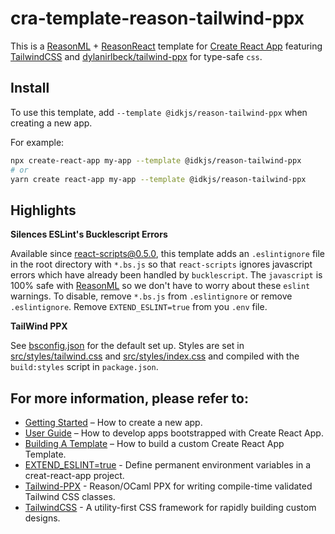 # cra-template-reason-tailwind-ppx

This is a [ReasonML](https://reasonml.github.io/) + [ReasonReact](https://reasonml.github.io/reason-react/en/) template for [Create React App](https://github.com/facebook/create-react-app) featuring [TailwindCSS](https://tailwindcss.com) and [dylanirlbeck/tailwind-ppx](https://github.com/dylanirlbeck/tailwind-ppx) for type-safe `css`.

## Install

To use this template, add `--template @idkjs/reason-tailwind-ppx` when creating a new app.

For example:

```sh
npx create-react-app my-app --template @idkjs/reason-tailwind-ppx
# or
yarn create react-app my-app --template @idkjs/reason-tailwind-ppx
```

## Highlights

**Silences ESLint's Bucklescript Errors**

Available since [react-scripts@0.5.0](https://create-react-app.dev/docs/adding-custom-environment-variables#adding-development-environment-variables-in-env),
this template adds an `.eslintignore` file in the root directory with `*.bs.js` so that `react-scripts` ignores javascript errors which have already been handled by `bucklescript`. The `javascript` is 100% safe with [ReasonML](https://reasonml.github.io/) so we don't have to worry about these `eslint` warnings. To disable, remove `*.bs.js` from `.eslintignore` or remove `.eslintignore`. Remove `EXTEND_ESLINT=true` from you `.env` file.

**TailWind PPX**

See [bsconfig.json](template/bsconfig.json) for the default set up. Styles are set in [src/styles/tailwind.css](template/src/styles/tailwind.css) and [src/styles/index.css](template/src/styles/index.css) and compiled with the `build:styles` script in `package.json`.

## For more information, please refer to:

- [Getting Started](https://create-react-app.dev/docs/getting-started) – How to create a new app.
- [User Guide](https://create-react-app.dev) – How to develop apps bootstrapped with Create React App.
- [Building A Template](https://create-react-app.dev/docs/custom-templates/#building-a-template) – How to build a custom Create React App Template.
- [EXTEND_ESLINT=true](https://create-react-app.dev/docs/advanced-configuration) - Define permanent environment variables in a creat-react-app project.
- [Tailwind-PPX](https://github.com/dylanirlbeck/tailwind-ppx) - Reason/OCaml PPX for writing compile-time validated Tailwind CSS classes.
- [TailwindCSS](https://tailwindcss.com) - A utility-first CSS framework for
rapidly building custom designs.